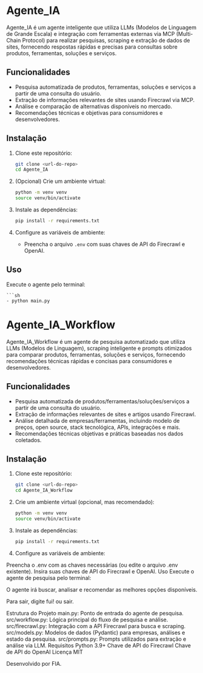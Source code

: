 # Agente_IA

Agente_IA é um agente inteligente que utiliza LLMs (Modelos de Linguagem de Grande Escala) e integração com ferramentas externas via MCP (Multi-Chain Protocol) para realizar pesquisas, scraping e extração de dados de sites, fornecendo respostas rápidas e precisas para consultas sobre produtos, ferramentas, soluções e serviços.

## Funcionalidades

- Pesquisa automatizada de produtos, ferramentas, soluções e serviços a partir de uma consulta do usuário.
- Extração de informações relevantes de sites usando Firecrawl via MCP.
- Análise e comparação de alternativas disponíveis no mercado.
- Recomendações técnicas e objetivas para consumidores e desenvolvedores.

## Instalação

1. Clone este repositório:
    ```sh
    git clone <url-do-repo>
    cd Agente_IA
    ```

2. (Opcional) Crie um ambiente virtual:
    ```sh
    python -m venv venv
    source venv/bin/activate
    ```

3. Instale as dependências:
    ```sh
    pip install -r requirements.txt
    ```

4. Configure as variáveis de ambiente:

    - Preencha o arquivo `.env` com suas chaves de API do Firecrawl e OpenAI.

## Uso

Execute o agente pelo terminal:

    ```sh
    - python main.py


# Agente_IA_Workflow

Agente_IA_Workflow é um agente de pesquisa automatizado que utiliza LLMs (Modelos de Linguagem), scraping inteligente e prompts otimizados para comparar produtos, ferramentas, soluções e serviços, fornecendo recomendações técnicas rápidas e concisas para consumidores e desenvolvedores.

## Funcionalidades

- Pesquisa automatizada de produtos/ferramentas/soluções/serviços a partir de uma consulta do usuário.
- Extração de informações relevantes de sites e artigos usando Firecrawl.
- Análise detalhada de empresas/ferramentas, incluindo modelo de preços, open source, stack tecnológica, APIs, integrações e mais.
- Recomendações técnicas objetivas e práticas baseadas nos dados coletados.

## Instalação

1. Clone este repositório:
    ```sh
    git clone <url-do-repo>
    cd Agente_IA_Workflow
2. Crie um ambiente virtual (opcional, mas recomendado):
    ```sh
    python -m venv venv
    source venv/bin/activate
3. Instale as dependências:
    ```sh
    pip install -r requirements.txt
4. Configure as variáveis de ambiente:

Preencha o .env com as chaves necessárias (ou edite o arquivo .env existente).
Insira suas chaves de API do Firecrawl e OpenAI.
Uso
Execute o agente de pesquisa pelo terminal:

O agente irá buscar, analisar e recomendar as melhores opções disponíveis.

Para sair, digite fui! ou sair.

Estrutura do Projeto
main.py: Ponto de entrada do agente de pesquisa.
src/workflow.py: Lógica principal do fluxo de pesquisa e análise.
src/firecrawl.py: Integração com a API Firecrawl para busca e scraping.
src/models.py: Modelos de dados (Pydantic) para empresas, análises e estado da pesquisa.
src/prompts.py: Prompts utilizados para extração e análise via LLM.
Requisitos
Python 3.9+
Chave de API do Firecrawl
Chave de API do OpenAI
Licença
MIT

Desenvolvido por FIA.

